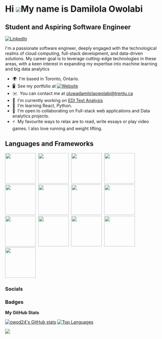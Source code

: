Hi ![](https://user-images.githubusercontent.com/18350557/176309783-0785949b-9127-417c-8b55-ab5a4333674e.gif)My name is Damilola Owolabi
========================================================================================================================================

Student and Aspiring Software Engineer
--------------------------------------
 [![LinkedIn](https://custom-icon-badges.demolab.com/badge/LinkedIn-0077B5?style=for-the-badge&logo=linkedin&logoColor=white&link=www.linkedin.com/in/damilola-owolabi-bb0a851ab)](https://www.linkedin.com/in/damilola-owolabi-bb0a851ab)


I'm a passionate software engineer, deeply engaged with the technological realms of cloud computing, full-stack development, and data-driven solutions. My career goal is to leverage cutting-edge technologies in these areas, with a keen interest in expanding my expertise into machine learning and big data analytics

*   🌍  I'm based in Toronto, Ontario.
*   🖥️  See my portfolio at [![Website](https://custom-icon-badges.demolab.com/badge/Mozky.dev-darkgreen?style=for-the-badge&link=www.mozky.dev)](https://www.mozky.dev/)
*   ✉️  You can contact me at [oluwadamilolaowolabi@trentu.ca](mailto:oluwadamilolaowolabi@trentu.ca)
*   🚀  I'm currently working on [EDI Text Analysis](http://github.com/owod24/JUST-Archive-Analysis)
*   🧠  I'm learning React, Python.
*   🤝  I'm open to collaborating on Full-stack web applications and Data analytics projects.
*   ⚡  My favourite ways to relax are to read, write essays or play video games. I also love running and weight lifting.

## Languages and Frameworks 

<img width=100px src="https://img.shields.io/badge/Visual_Studio_Code-0078D4?style=for-the-badge&logo=visual%20studio%20code&logoColor=white">&nbsp;
  <img width=100px src="https://img.shields.io/badge/Jupyter-F37626.svg?&style=for-the-badge&logo=Jupyter&logoColor=white">&nbsp;
  <img width=100px src="https://img.shields.io/badge/OpenJDK-ED8B00?style=for-the-badge&logo=openjdk&logoColor=white">&nbsp;
  <img width=100px src="https://img.shields.io/badge/React-20232A?style=for-the-badge&logo=react&logoColor=61DAFB">&nbsp;
  <img width=100px src="https://img.shields.io/badge/C%2B%2B-00599C?style=for-the-badge&logo=c%2B%2B&logoColor=white">&nbsp;
  <img width=100px src="https://img.shields.io/badge/HTML5-E34F26?style=for-the-badge&logo=html5&logoColor=white">&nbsp;
  <img width=100px src="https://img.shields.io/badge/CSS3-1572B6?style=for-the-badge&logo=css3&logoColor=white">&nbsp;
  <img width=100px src="https://img.shields.io/badge/JavaScript-323330?style=for-the-badge&logo=javascript&logoColor=F7DF1E">&nbsp;
  <img width=100px src="https://img.shields.io/badge/Numpy-777BB4?style=for-the-badge&logo=numpy&logoColor=white">&nbsp;
  <img width=100px src="https://img.shields.io/badge/Pandas-2C2D72?style=for-the-badge&logo=pandas&logoColor=white">&nbsp;
  <img width=100px src="https://img.shields.io/badge/Python-FFD43B?style=for-the-badge&logo=python&logoColor=blue">&nbsp;
  <img width=100px src="https://img.shields.io/badge/TypeScript-007ACC?style=for-the-badge&logo=typescript&logoColor=white">&nbsp;
  <img width=100px src="https://img.shields.io/badge/mac%20os-000000?style=for-the-badge&logo=apple&logoColor=white">&nbsp;

### Socials


### Badges

<b>My GitHub Stats</b>

<a href="http://www.github.com/owod24" align="center"><img src="https://github-readme-stats.vercel.app/api?username=owod24&show_icons=true&hide=&count_private=true&title_color=0891b2&text_color=ffffff&layout=compact&icon_color=0891b2&bg_color=1c1917&hide_border=true&show_icons=true" alt="owod24's GitHub stats" /></a>  <a href="https://github.com/owod24" align="center"><img src="https://github-readme-stats.vercel.app/api/top-langs/?username=owod24&langs_count=10&title_color=0891b2&text_color=ffffff&layout=compact&icon_color=0891b2&bg_color=1c1917&hide_border=true&locale=en&custom_title=Top%20%Languages" alt="Top Languages" /></a>

<a href="http://www.github.com/owod24"><img src="https://github-readme-streak-stats.herokuapp.com/?user=owod24&stroke=ffffff&background=1c1917&ring=0891b2&fire=0891b2&currStreakNum=ffffff&currStreakLabel=0891b2&sideNums=ffffff&sideLabels=ffffff&dates=ffffff&hide_border=true" /></a>


